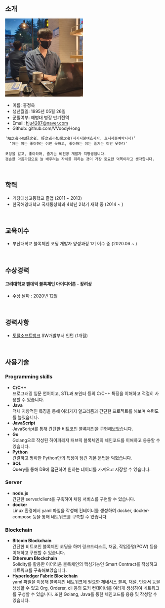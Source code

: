 
## 소개
<img src='./images/profile.jpg' width=50% />

- 이름: 홍정욱
- 생년월일: 1995년 05월 26일
- 군필여부: 해병대 병장 만기전역
- Email: hju4287@naver.com
- Github: github.com/VVoodyHong

```
‘知之者不如好之者, 好之者不如樂之者(지지자불여호지자, 호지자불여락지자)’
  ‘아는 이는 좋아하는 이만 못하고, 좋아하는 이는 즐기는 이만 못하다’

코딩을 알고, 좋아하며, 즐기는 비전공 개발자 지망생입니다.
겸손한 마음가짐으로 늘 배우려는 자세를 취하는 것이 가장 중요한 덕목이라고 생각합니다.
```
<br>

## 학력

- 거창대성고등학교 졸업 (2011 ~ 2013)
- 한국해양대학교 국제통상학과 4학년 2학기 재학 중 (2014 ~ )
<br>

## 교육이수

- 부산대학교 블록체인 코딩 개발자 양성과정 1기 이수 중 (2020.06 ~ )
<br>

## 수상경력

#### 고려대학교 팬데믹 블록체인 아이디어톤 - 장려상

- 수상 날짜 : 2020년 12월
<br>

## 경력사항

- [토탈소프트뱅크](http://www.tsb.co.kr/index.php) SW개발부서 인턴 (1개월)
<br>

## 사용기술

### Programming skills

- **C/C++**<br>프로그래밍 입문 언어이고, STL과 포인터 등의 C/C++ 특징을 이해하고 적절히 사용할 수 있습니다.
- **Java**<br>객체 지향적인 특징을 통해 여러가지 알고리즘과 간단한 프로젝트를 해보며 숙련도를 높였습니다.
- **JavaScript**<br>JavaScript를 통해 간단한 비트코인 블록체인을 구현해보았습니다.
- **Go**<br>Golang으로 작성된 하이퍼레저 패브릭 블록체인의 체인코드를 이해하고 응용할 수 있습니다.
- **Python**<br>간결하고 명확한 Python만의 특징이 담긴 기본 문법을 익혔습니다. 
- **SQL**<br>Query를 통해 DB에 접근하여 원하는 데이터를 가져오고 저장할 수 있습니다.

### Server

- **node.js**<br>간단한 server/client를 구축하여 채팅 서비스를 구현할 수 있습니다.
- **docker**<br>Linux 환경에서 yaml 파일을 작성해 컨테이너를 생성하여 docker, docker-compose 등을 통해 네트워크를 구축할 수 있습니다.

### Blockchain

- **Bitcoin Blockchain**<br>간단한 비트코인 블록체인 코딩을 하며 링크드리스트, 채굴, 작업증명(POW) 등을 이해하고 구현할 수 있습니다.
- **Ethereum Blockchain**<br>Solidity를 활용한 이더리움 블록체인의 핵심기능인 Smart Contract를 작성하고 네트워크를 구축해보았습니다.
- **Hyperledger Fabric Blockchain**<br>yaml 파일을 이용해 블록체인 네트워크에 필요한 제네시스 블록, 채널, 인증서 등을 생성할 수 있고 Org, Orderer, cli 등의 도커 컨테이너를 여러개 생성하여 네트워크를 구성할 수 있습니다. 또한 Golang, Java를 통한 체인코드를 응용 및 작성할 수 있습니다.
